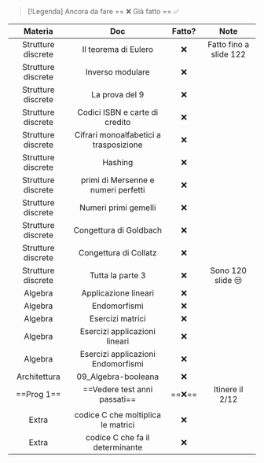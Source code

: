 
> [!Legenda]
> Ancora da fare == ❌ 
> Già fatto == ✅
> 

|      Materia       |                  Doc                   | Fatto? |          Note          |
| :----------------: | :------------------------------------: | :----: | :--------------------: |
| Strutture discrete |          Il teorema di Eulero          |   ❌    | Fatto fino a slide 122 |
| Strutture discrete |            Inverso modulare            |   ❌    |                        |
| Strutture discrete |             La prova del 9             |   ❌    |                        |
| Strutture discrete |     Codici ISBN e carte di credito     |   ❌    |                        |
| Strutture discrete | Cifrari monoalfabetici a trasposizione |   ❌    |                        |
| Strutture discrete |                Hashing                 |   ❌    |                        |
| Strutture discrete |  primi di Mersenne e numeri perfetti   |   ❌    |                        |
| Strutture discrete |          Numeri primi gemelli          |   ❌    |                        |
| Strutture discrete |         Congettura di Goldbach         |   ❌    |                        |
| Strutture discrete |         Congettura di Collatz          |   ❌    |                        |
| Strutture discrete |            Tutta la parte 3            |   ❌    |   Sono 120 slide 😒    |
|      Algebra       |          Applicazione lineari          |   ❌    |                        |
|      Algebra       |              Endomorfismi              |   ❌    |                        |
|      Algebra       |            Esercizi matrici            |   ❌    |                        |
|      Algebra       |     Esercizi applicazioni lineari      |   ❌    |                        |
|      Algebra       |   Esercizi applicazioni Endomorfismi   |   ❌    |                        |
|    Architettura    |          09_Algebra-booleana           |   ❌    |                        |
|     ==Prog 1==     |      ==Vedere test anni passati==      | ==❌==  |    Itinere il 2/12     |
|                    |                                        |        |                        |
|       Extra        |   codice C che moltiplica le matrici   |   ❌    |                        |
|       Extra        |    codice C che fa il determinante     |   ❌    |                        |
